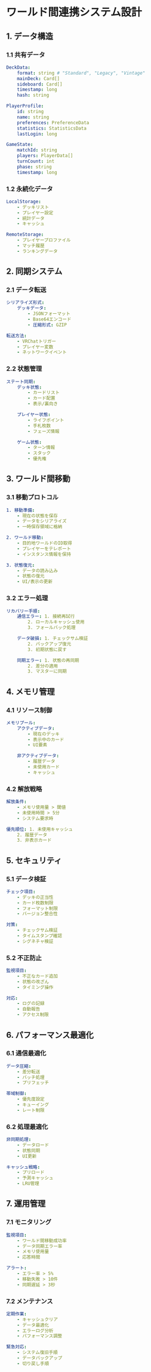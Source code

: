 # ワールド間連携システム設計

## 1. データ構造

### 1.1 共有データ

```yaml
DeckData:
    format: string # "Standard", "Legacy", "Vintage"
    mainDeck: Card[]
    sideboard: Card[]
    timestamp: long
    hash: string

PlayerProfile:
    id: string
    name: string
    preferences: PreferenceData
    statistics: StatisticsData
    lastLogin: long

GameState:
    matchId: string
    players: PlayerData[]
    turnCount: int
    phase: string
    timestamp: long
```

### 1.2 永続化データ

```yaml
LocalStorage:
    - デッキリスト
    - プレイヤー設定
    - 統計データ
    - キャッシュ

RemoteStorage:
    - プレイヤープロファイル
    - マッチ履歴
    - ランキングデータ
```

## 2. 同期システム

### 2.1 データ転送

```yaml
シリアライズ形式:
    デッキデータ:
        - JSONフォーマット
        - Base64エンコード
        - 圧縮形式: GZIP

転送方法:
    - VRChatトリガー
    - プレイヤー変数
    - ネットワークイベント
```

### 2.2 状態管理

```yaml
ステート同期:
    デッキ状態:
        - カードリスト
        - カード配置
        - 表示/裏向き

    プレイヤー状態:
        - ライフポイント
        - 手札枚数
        - フェーズ情報

    ゲーム状態:
        - ターン情報
        - スタック
        - 優先権
```

## 3. ワールド間移動

### 3.1 移動プロトコル

```yaml
1. 移動準備:
    - 現在の状態を保存
    - データをシリアライズ
    - 一時保存領域に格納

2. ワールド移動:
    - 目的地ワールドのID取得
    - プレイヤーをテレポート
    - インスタンス情報を保持

3. 状態復元:
    - データの読み込み
    - 状態の復元
    - UI/表示の更新
```

### 3.2 エラー処理

```yaml
リカバリー手順:
    通信エラー: 1. 接続再試行
        2. ローカルキャッシュ使用
        3. フォールバック処理

    データ破損: 1. チェックサム検証
        2. バックアップ復元
        3. 初期状態に戻す

    同期エラー: 1. 状態の再同期
        2. 差分の適用
        3. マスターに同期
```

## 4. メモリ管理

### 4.1 リソース制御

```yaml
メモリプール:
    アクティブデータ:
        - 現在のデッキ
        - 表示中のカード
        - UI要素

    非アクティブデータ:
        - 履歴データ
        - 未使用カード
        - キャッシュ
```

### 4.2 解放戦略

```yaml
解放条件:
    - メモリ使用量 > 閾値
    - 未使用時間 > 5分
    - システム要求時

優先順位: 1. 未使用キャッシュ
    2. 履歴データ
    3. 非表示カード
```

## 5. セキュリティ

### 5.1 データ検証

```yaml
チェック項目:
    - デッキの正当性
    - カード枚数制限
    - フォーマット制限
    - バージョン整合性

対策:
    - チェックサム検証
    - タイムスタンプ確認
    - シグネチャ検証
```

### 5.2 不正防止

```yaml
監視項目:
    - 不正なカード追加
    - 状態の改ざん
    - タイミング操作

対応:
    - ログの記録
    - 自動報告
    - アクセス制限
```

## 6. パフォーマンス最適化

### 6.1 通信最適化

```yaml
データ圧縮:
    - 差分転送
    - バッチ処理
    - プリフェッチ

帯域制御:
    - 優先度設定
    - キューイング
    - レート制限
```

### 6.2 処理最適化

```yaml
非同期処理:
    - データロード
    - 状態同期
    - UI更新

キャッシュ戦略:
    - プリロード
    - 予測キャッシュ
    - LRU管理
```

## 7. 運用管理

### 7.1 モニタリング

```yaml
監視項目:
    - ワールド間移動成功率
    - データ同期エラー率
    - メモリ使用量
    - 応答時間

アラート:
    - エラー率 > 5%
    - 移動失敗 > 10件
    - 同期遅延 > 3秒
```

### 7.2 メンテナンス

```yaml
定期作業:
    - キャッシュクリア
    - データ最適化
    - エラーログ分析
    - パフォーマンス調整

緊急対応:
    - システム復旧手順
    - データバックアップ
    - 切り戻し手順
```
